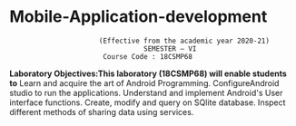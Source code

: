 # Mobile-Application-development
                          (Effective from the academic year 2020-21)
                                     SEMESTER – VI
                           Course Code : 18CSMP68
                         
                        
**Laboratory Objectives:This laboratory (18CSMP68) will enable students to**
             Learn and acquire the art of Android Programming.
             ConfigureAndroid studio to run the applications.
             Understand and implement Android's User interface functions.
             Create, modify and query on SQlite database.
             Inspect different methods of sharing data using services.          
                
